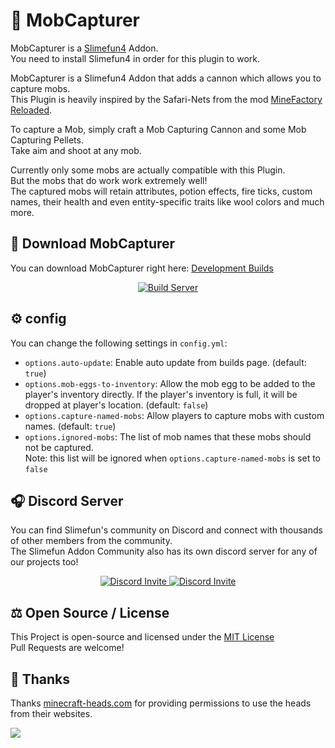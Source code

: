 # :ghost: MobCapturer
MobCapturer is a [Slimefun4](https://github.com/Slimefun/Slimefun4/) Addon.<br>
You need to install Slimefun4 in order for this plugin to work.

MobCapturer is a Slimefun4 Addon that adds a cannon which allows you to capture mobs.<br>
This Plugin is heavily inspired by the Safari-Nets from the mod [MineFactory Reloaded](https://www.curseforge.com/minecraft/mc-mods/minefactory-reloaded).

To capture a Mob, simply craft a Mob Capturing Cannon and some Mob Capturing Pellets.<br>
Take aim and shoot at any mob.

Currently only some mobs are actually compatible with this Plugin.<br>
But the mobs that do work work extremely well!<br>
The captured mobs will retain attributes, potion effects, fire ticks, custom names, their health and even entity-specific traits like wool colors and much more.

## :floppy_disk: Download MobCapturer
You can download MobCapturer right here: [Development Builds](https://thebusybiscuit.github.io/builds/TheBusyBiscuit/MobCapturer/master/)

<p align="center">
  <a href="https://thebusybiscuit.github.io/builds/TheBusyBiscuit/MobCapturer/master/">
    <img src="https://thebusybiscuit.github.io/builds/TheBusyBiscuit/MobCapturer/master/badge.svg" alt="Build Server"/>
  </a>
</p>

## :gear: config
You can change the following settings in `config.yml`:

- `options.auto-update`: Enable auto update from builds page. (default: `true`)
- `options.mob-eggs-to-inventory`: Allow the mob egg to be added to the player's inventory directly. If the player's inventory is full, it will be dropped at player's location. (default: `false`)
- `options.capture-named-mobs`: Allow players to capture mobs with custom names. (default: `true`)
- `options.ignored-mobs`: The list of mob names that these mobs should not be captured.   
  Note: this list will be ignored when `options.capture-named-mobs` is set to `false`

## :headphones: Discord Server
You can find Slimefun's community on Discord and connect with thousands of other members from the community.<br>
The Slimefun Addon Community also has its own discord server for any of our projects too!

<p align="center">
  <a href="https://discord.gg/slimefun">
    <img src="https://discordapp.com/api/guilds/565557184348422174/widget.png?style=banner3" alt="Discord Invite"/>
  </a>
  <a href="https://discord.gg/SqD3gg5SAU">
    <img src="https://discordapp.com/api/guilds/809178621424041997/widget.png?style=banner3" alt="Discord Invite"/>
  </a>
</p>

## :balance_scale: Open Source / License
This Project is open-source and licensed under the [MIT License](https://github.com/Slimefun-Addon-Community/MobCapturer/blob/master/LICENSE)<br>
Pull Requests are welcome!

## :gift: Thanks

Thanks [minecraft-heads.com](https://minecraft-heads.com/) for providing permissions to use the heads from their websites.

[![](https://minecraft-heads.com/images/banners/minecraft-heads_fullbanner_468x60.png)](https://minecraft-heads.com/)
